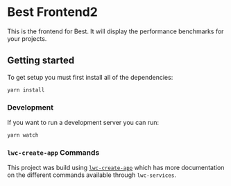 # Best Frontend2

This is the frontend for Best. It will display the performance benchmarks for your projects.

## Getting started
To get setup you must first install all of the dependencies:
```
yarn install
```

### Development
If you want to run a development server you can run:
```
yarn watch
```

### `lwc-create-app` Commands
This project was build using [`lwc-create-app`](https://github.com/muenzpraeger/lwc-create-app) which has more documentation on the different commands available through `lwc-services`.